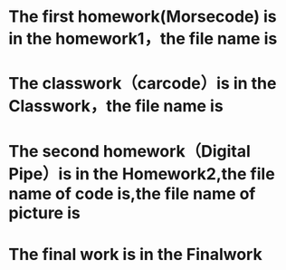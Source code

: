 # The first homework(Morsecode) is in the homework1，the file name is
# The classwork（carcode）is in the Classwork，the file name is
# The second homework（Digital Pipe）is in the Homework2,the file name of code is,the file name of picture is 
# The final work is in the Finalwork
